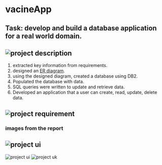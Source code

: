# vacineApp

## Task: develop and build a database application for a real world domain. 
## ![project description](https://github.com/kimyoungqq17/vacineApp/blob/main/README_IMG/description.PNG)

1. extracted key information from requirements. 
2. designed an [ER diagram](https://github.com/kimyoungqq17/vacineApp/blob/main/P1-ER.pdf).
3. using the designed diagram, created a database using DB2. 
4. Populated the database with data. 
5. SQL queries were written to update and retrieve data. 
6. Developed an application that a user can create, read, update, delete data. 

## ![project requirement](https://github.com/kimyoungqq17/vacineApp/blob/main/README_IMG/requirement.PNG)

### images from the report
## ![project ui](https://github.com/kimyoungqq17/vacineApp/blob/main/README_IMG/ui1.PNG)
![project ui](https://github.com/kimyoungqq17/vacineApp/blob/main/README_IMG/ui2.PNG)
![project uk](https://github.com/kimyoungqq17/vacineApp/blob/main/README_IMG/ui3.PNG)

